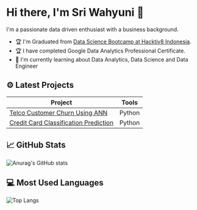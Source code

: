 # Hi there, I'm Sri Wahyuni 👋
I'm a passionate data driven enthusiast with a business background.

- 🏆 I'm Graduated from <a href="https://drive.google.com/drive/u/0/folders/1WKKYyJ9nbOiBv5ALDBoYJ1Nx4ws-_FKI" target="_blank">Data Science Bootcamp at Hacktiv8 Indonesia</a>.
- 🏆 I have completed Google Data Analytics Professional Certificate.
- 📖 I'm currently learning about Data Analytics, Data Science and Data Engineer

## ⚙ Latest Projects
| **Project**                         | **Tools** |
|-------------------------------------|-----------|
| <a href="https://github.com/swhyuni/Telco-Customer-Churn-using-ANN" target="_blank">Telco Customer Churn Using ANN | Python         |
| <a href="https://github.com/swhyuni/Credit-Card-Classification-Prediction-of-Default-Payments" target="_blank">Credit Card Classification Prediction</a>            | Python       |

## :chart_with_upwards_trend: GitHub Stats
![Anurag's GitHub stats](https://github-readme-stats.vercel.app/api?username=swhyuni&show_icons=true&theme=radical)

## :computer: Most Used Languages
![Top Langs](https://github-readme-stats.vercel.app/api/top-langs/?username=swhyuni&theme=radical)
